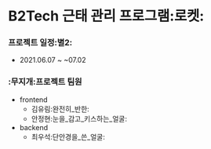 # B2Tech 근태 관리 프로그램:로켓:
### 프로젝트 일정:별2:
- 2021.06.07 ~ ~07.02
### :무지개:프로젝트 팀원
- frontend
  - 김유림:완전히_반한:
  - 안정현:눈을_감고_키스하는_얼굴:
- backend
  - 최우석:단안경을_쓴_얼굴: